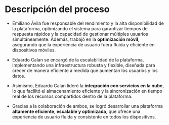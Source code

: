 # Descripción del proceso
- Emiliano Ávila fue responsable del rendimiento y la alta disponibilidad de la plataforma, optimizando el sistema para garantizar tiempos de respuesta rápidos y la capacidad de gestionar múltiples usuarios simultáneamente. Además, trabajó en la **optimización móvil**, asegurando que la experiencia de usuario fuera fluida y eficiente en dispositivos móviles.

- Eduardo Calan se encargó de la escalabilidad de la plataforma, implementando una infraestructura robusta y flexible, diseñada para crecer de manera eficiente a medida que aumentan los usuarios y los datos.

- Asimismo, Eduardo Calan lideró la **integración con servicios en la nube**, lo que facilitó el almacenamiento eficiente y la sincronización en tiempo real de los recursos compartidos dentro de la plataforma.

- Gracias a la colaboración de ambos, se logró desarrollar una plataforma **altamente eficiente, escalable y optimizada**, que ofrece una experiencia de usuario fluida y consistente en todos los dispositivos.

